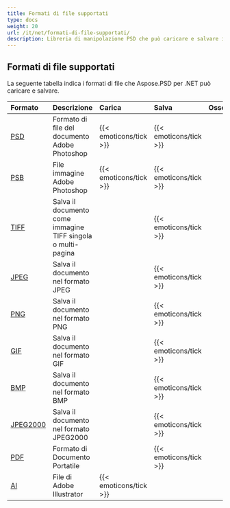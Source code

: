 ```yaml
---
title: Formati di file supportati
type: docs
weight: 20
url: /it/net/formati-di-file-supportati/
description: Libreria di manipolazione PSD che può caricare e salvare i formati di file come PSD, PSB, TIFF, JPEG, PNG, GIF, BMP e PDF.
---
```


## **Formati di file supportati**
La seguente tabella indica i formati di file che Aspose.PSD per .NET può caricare e salvare.

|**Formato**|**Descrizione**|**Carica**|**Salva**|**Osservazioni**|
| :- | :- | :- | :- | :- |
|[PSD](https://wiki.fileformat.com/image/psd/)|Formato di file del documento Adobe Photoshop|{{< emoticons/tick >}}|{{< emoticons/tick >}}| |
|[PSB](https://wiki.fileformat.com/image/psb/)|File immagine Adobe Photoshop|{{< emoticons/tick >}}|{{< emoticons/tick >}}| |
|[TIFF](https://wiki.fileformat.com/image/tiff)|Salva il documento come immagine TIFF singola o multi-pagina| |{{< emoticons/tick >}}| |
|[JPEG](https://wiki.fileformat.com/image/jpeg/)|Salva il documento nel formato JPEG| |{{< emoticons/tick >}}| |
|[PNG](https://wiki.fileformat.com/image/png/)|Salva il documento nel formato PNG| |{{< emoticons/tick >}}| |
|[GIF](https://wiki.fileformat.com/image/gif/)|Salva il documento nel formato GIF| |{{< emoticons/tick >}}| |
|[BMP](https://wiki.fileformat.com/image/bmp/)|Salva il documento nel formato BMP| |{{< emoticons/tick >}}| |
|[JPEG2000](https://wiki.fileformat.com/image/jp2/)|Salva il documento nel formato JPEG2000| |{{< emoticons/tick >}}| |
|[PDF](https://wiki.fileformat.com/view/pdf/)|Formato di Documento Portatile| |{{< emoticons/tick >}}| |
|[AI](/psd/it/net/formato-adobe-illustrator-ai/)|File di Adobe Illustrator|{{< emoticons/tick >}}| | |
